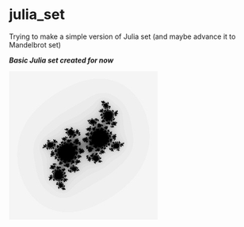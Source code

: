 # julia_set
Trying to make a simple version of Julia set (and maybe advance it to Mandelbrot set)


***Basic Julia set created for now***


![Output text](Julia_set.jpg)
